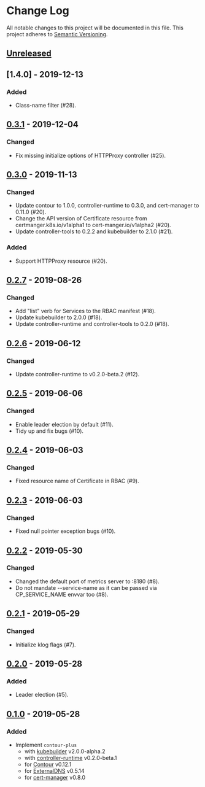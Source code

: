 # Change Log

All notable changes to this project will be documented in this file.
This project adheres to [Semantic Versioning](http://semver.org/).

## [Unreleased]

## [1.4.0] - 2019-12-13

### Added

- Class-name filter (#28).


## [0.3.1] - 2019-12-04

### Changed

- Fix missing initialize options of HTTPProxy controller (#25).

## [0.3.0] - 2019-11-13

### Changed

- Update contour to 1.0.0, controller-runtime to 0.3.0, and cert-manager to 0.11.0 (#20).
- Change the API version of Certificate resource from certmanger.k8s.io/v1alpha1 to cert-manger.io/v1alpha2 (#20).
- Update controller-tools to 0.2.2 and kubebuilder to 2.1.0 (#21).

### Added

- Support HTTPProxy resource (#20).

## [0.2.7] - 2019-08-26

### Changed

- Add "list" verb for Services to the RBAC manifest (#18).
- Update kubebuilder to 2.0.0 (#18).
- Update controller-runtime and controller-tools to 0.2.0 (#18).

## [0.2.6] - 2019-06-12

### Changed

- Update controller-runtime to v0.2.0-beta.2 (#12).

## [0.2.5] - 2019-06-06

### Changed

- Enable leader election by default (#11).
- Tidy up and fix bugs (#10).

## [0.2.4] - 2019-06-03

### Changed

- Fixed resource name of Certificate in RBAC (#9).

## [0.2.3] - 2019-06-03

### Changed

- Fixed null pointer exception bugs (#10).

## [0.2.2] - 2019-05-30

### Changed

- Changed the default port of metrics server to :8180 (#8).
- Do not mandate --service-name as it can be passed via CP_SERVICE_NAME envvar too (#8).

## [0.2.1] - 2019-05-29

### Changed

- Initialize klog flags (#7).

## [0.2.0] - 2019-05-28

### Added

- Leader election (#5).

## [0.1.0] - 2019-05-28

### Added

- Implement `contour-plus`
    - with [kubebuilder][] v2.0.0-alpha.2
    - with [controller-runtime][] v0.2.0-beta.1
    - for [Contour][] v0.12.1
    - for [ExternalDNS][] v0.5.14
    - for [cert-manager][] v0.8.0

[Unreleased]: https://github.com/cybozu-go/contour-plus/compare/v0.4.0...HEAD
[0.4.0]: https://github.com/cybozu-go/contour-plus/compare/v0.3.1...v0.4.0
[0.3.1]: https://github.com/cybozu-go/contour-plus/compare/v0.3.0...v0.3.1
[0.3.0]: https://github.com/cybozu-go/contour-plus/compare/v0.2.7...v0.3.0
[0.2.7]: https://github.com/cybozu-go/contour-plus/compare/v0.2.6...v0.2.7
[0.2.6]: https://github.com/cybozu-go/contour-plus/compare/v0.2.5...v0.2.6
[0.2.5]: https://github.com/cybozu-go/contour-plus/compare/v0.2.4...v0.2.5
[0.2.4]: https://github.com/cybozu-go/contour-plus/compare/v0.2.3...v0.2.4
[0.2.3]: https://github.com/cybozu-go/contour-plus/compare/v0.2.2...v0.2.3
[0.2.2]: https://github.com/cybozu-go/contour-plus/compare/v0.2.1...v0.2.2
[0.2.1]: https://github.com/cybozu-go/contour-plus/compare/v0.2.0...v0.2.1
[0.2.0]: https://github.com/cybozu-go/contour-plus/compare/v0.1.0...v0.2.0
[0.1.0]: https://github.com/cybozu-go/contour-plus/compare/e51fdf92f56eaf3e9eb4b3cce6527dc6d97626e3...v0.1.0
[kubebuilder]: https://github.com/kubernetes-sigs/kubebuilder
[controller-runtime]: https://github.com/kubernetes-sigs/controller-runtime
[Contour]: https://github.com/heptio/contour
[ExternalDNS]: https://github.com/kubernetes-incubator/external-dns
[cert-manager]: https://github.com/jetstack/cert-manager/tree/v0.8.0
